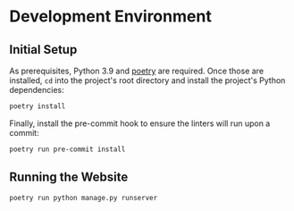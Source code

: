 # Development Environment

## Initial Setup

As prerequisites, Python 3.9 and [poetry] are required. Once those are installed, `cd` into the project's root directory and install the project's Python dependencies:

```bash
poetry install
```

Finally, install the pre-commit hook to ensure the linters will run upon a commit:

```bash
poetry run pre-commit install
```

## Running the Website

```bash
poetry run python manage.py runserver
```

[poetry]: https://github.com/python-poetry/poetry/
